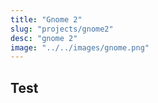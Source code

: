```yaml
---
title: "Gnome 2"
slug: "projects/gnome2"
desc: "gnome 2"
image: "../../images/gnome.png"
---
```

## Test